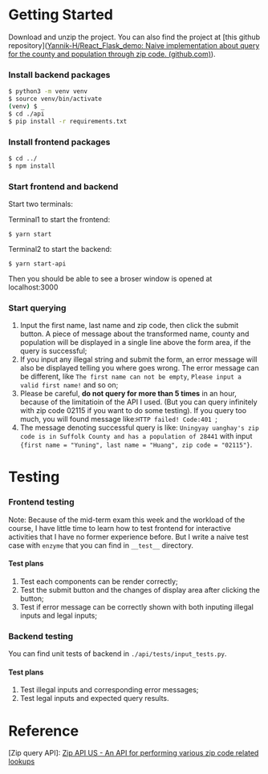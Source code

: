 # Getting Started

Download and unzip the project. You can also find the project at [this github repository]([Yannik-H/React_Flask_demo: Naive implementation about query for the county and population through zip code. (github.com)](https://github.com/Yannik-H/React_Flask_demo)).

### Install backend packages

```bash
$ python3 -m venv venv
$ source venv/bin/activate
(venv) $ _
$ cd ./api
$ pip install -r requirements.txt
```

### Install frontend packages

```bash
$ cd ../
$ npm install
```

### Start frontend and backend

Start two terminals:

Terminal1 to start the frontend:

```
$ yarn start
```

Terminal2 to start the backend:

```
$ yarn start-api
```

Then you should be able to see a broser window is opened at localhost:3000

### Start querying

1. Input the first name, last name and zip code, then click the submit button. A piece of message about the transformed name, county and population will be displayed in a single line above the form area, if the query is successful;
2. If you input any illegal string and submit the form, an error message will also be displayed telling you where goes wrong. The error message can be different, like `The first name can not be empty`, `Please input a valid first name!` and so on;
3. Please be careful, **do not query for more than 5 times** in an hour, because of the limitatioin of the API I used. (But you can query infinitely with zip code 02115 if you want to do some testing). If you query too much, you will found message like:`HTTP failed! Code:401 `;
4. The message denoting successful query is like: `Uningyay uanghay's zip code is in Suffolk County and has a population of 28441` with input `{first name = "Yuning", last name = "Huang", zip code = "02115"}`.

# Testing

### Frontend testing 

Note: Because of the mid-term exam this week and the workload of the course, I have little time to learn how to test frontend for interactive activities that I have no former experience before. But I write a naive test case with `enzyme` that you can find in `__test__` directory.

#### Test plans

1. Test each components can be render correctly;
2. Test the submit button and the changes of display area after clicking the button;
3. Test if error message can be correctly shown with both inputing illegal inputs and legal inputs;

### Backend testing

You can find unit tests of backend in `./api/tests/input_tests.py`.

#### Test plans

1. Test illegal inputs and corresponding error messages;
2. Test legal inputs and expected query results.



# Reference

[Zip query API]: [Zip API US - An API for performing various zip code related lookups](https://zipapi.us/)
